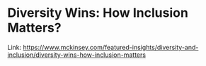 # Diversity Wins: How Inclusion Matters?

Link: https://www.mckinsey.com/featured-insights/diversity-and-inclusion/diversity-wins-how-inclusion-matters